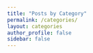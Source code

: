 ```yaml
---
title: "Posts by Category"
permalink: /categories/
layout: categories
author_profile: false
sidebar: false
---
```

